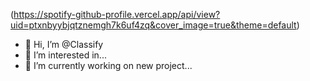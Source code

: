 (https://spotify-github-profile.vercel.app/api/view?uid=ptxnbyybjqtznemgh7k6uf4zq&cover_image=true&theme=default)
- 👋 Hi, I’m @Classify
- 👀 I’m interested in...
- 🌱 I’m currently working on new project...
